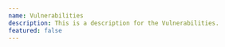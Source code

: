 ```yaml
---
name: Vulnerabilities
description: This is a description for the Vulnerabilities.
featured: false
---
```

